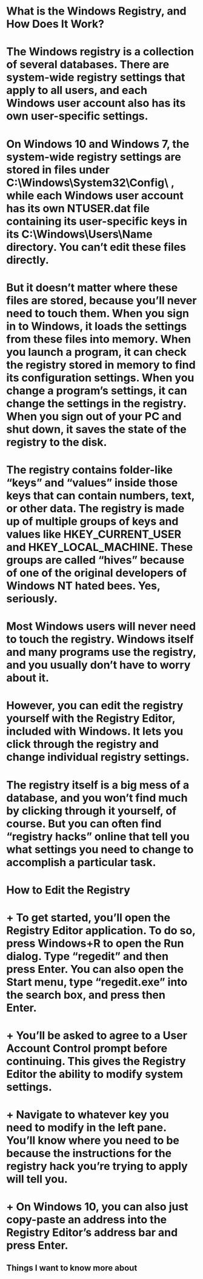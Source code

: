 # What is the Windows Registry, and How Does It Work?
 # The Windows registry is a collection of several databases. There are system-wide registry settings that apply to all users, and each Windows user account also has its own user-specific settings.

# On Windows 10 and Windows 7, the system-wide registry settings are stored in files under C:\Windows\System32\Config\ , while each Windows user account has its own NTUSER.dat file containing its user-specific keys in its C:\Windows\Users\Name directory. You can’t edit these files directly.

# But it doesn’t matter where these files are stored, because you’ll never need to touch them. When you sign in to Windows, it loads the settings from these files into memory. When you launch a program, it can check the registry stored in memory to find its configuration settings. When you change a program’s settings, it can change the settings in the registry. When you sign out of your PC and shut down, it saves the state of the registry to the disk.

# The registry contains folder-like “keys” and “values” inside those keys that can contain numbers, text, or other data. The registry is made up of multiple groups of keys and values like HKEY_CURRENT_USER and HKEY_LOCAL_MACHINE. These groups are called “hives” because of one of the original developers of Windows NT hated bees. Yes, seriously.

# Most Windows users will never need to touch the registry. Windows itself and many programs use the registry, and you usually don’t have to worry about it.

# However, you can edit the registry yourself with the Registry Editor, included with Windows. It lets you click through the registry and change individual registry settings.

# The registry itself is a big mess of a database, and you won’t find much by clicking through it yourself, of course. But you can often find “registry hacks” online that tell you what settings you need to change to accomplish a particular task.

# How to Edit the Registry
 # + To get started, you’ll open the Registry Editor application. To do so, press Windows+R to open the Run dialog. Type “regedit” and then press Enter. You can also open the Start menu, type “regedit.exe” into the search box, and press then Enter.
 # + You’ll be asked to agree to a User Account Control prompt before continuing. This gives the Registry Editor the ability to modify system settings.
# + Navigate to whatever key you need to modify in the left pane. You’ll know where you need to be because the instructions for the registry hack you’re trying to apply will tell you.
 # + On Windows 10, you can also just copy-paste an address into the Registry Editor’s address bar and press Enter.





## Things I want to know more about